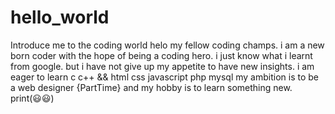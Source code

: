 # hello_world
Introduce me to the coding world
helo my fellow coding champs.
 i am a new born coder with the hope of being a coding hero.
 i just know what i learnt from google.
 but i have not give up my appetite to have new insights.
   i am eager to learn c c++ && html css javascript php mysql
   my ambition is to be a web designer {PartTime}
   and my hobby is to learn something new.
   print(😃😃)
